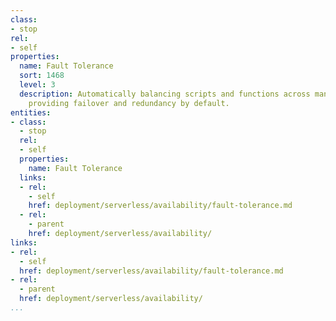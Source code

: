 ```yaml
---
class:
- stop
rel:
- self
properties:
  name: Fault Tolerance
  sort: 1468
  level: 3
  description: Automatically balancing scripts and functions across many locations,
    providing failover and redundancy by default.
entities:
- class:
  - stop
  rel:
  - self
  properties:
    name: Fault Tolerance
  links:
  - rel:
    - self
    href: deployment/serverless/availability/fault-tolerance.md
  - rel:
    - parent
    href: deployment/serverless/availability/
links:
- rel:
  - self
  href: deployment/serverless/availability/fault-tolerance.md
- rel:
  - parent
  href: deployment/serverless/availability/
...
```

